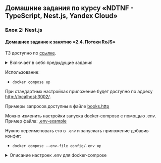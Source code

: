 ## Домашние задания по курсу «NDTNF - TypeScript, Nest.js, Yandex Cloud»

### Блок 2: Nest.js


#### Домашнее задание к занятию «2.4. Потоки RxJS»

ТЗ доступно по [ссылке](https://github.com/netology-code/ndtnf-homeworks/tree/master/009-rxjs).

<details>
<summary>Включает в себя предыдущие задания</summary>

<details>

<summary>Домашнее задание к занятию «2.2. Погружение в Nest.js»</summary>

ТЗ доступно по [ссылке](https://github.com/netology-code/ndtnf-homeworks/tree/master/006-nestjs-ext).
</details>

<details>

<summary>Домашнее задание к занятию «2.3. Подключение базы данных к Nest.js: модуль для MongoDB»</summary>

ТЗ доступно по [ссылке](https://github.com/netology-code/ndtnf-homeworks/tree/master/008-nestjs-db).
</details>

</details>

Использование:
* `docker compose up`

При стандартных настройках приложение будет доступно по адресу [http://localhost:3002/](http://localhost:3002/).

Примеры запросов доступны в файле [books.http](books-library/http/books.http)

Можно изменить настройки запуска docker-compose с помощью .env. Пример файла: [.env-example](config/.env.example)

Нужно переименовать его в `.env` и запускать приложение добавив конфиг:
* `docker compose --env-file config/.env up`

<details>
<summary>Описание настроек .env для docker-compose</summary>

* `DB_NAME` - название БД
* `DB_USERNAME` - имя пользователя
* `DB_PASSWORD` - имя пользователя

Важно! Вышеуказанные настройки корректно проинициализируются в MongoDB только при первом запуске.
Если в дальнейшем их изменить, то эффекта не будет. Для применения нужно будет очистить папку `db` и после этого запускать `docker-compose`

* `LIBRARY_SERVICE_PORT` - порт, по которому будет доступно приложение библиотека на локальном компьютере
* `MONGODB_PORT` - внешний порт для подключения к MongoDb
* `MONGO_EXPRESS_PORT` - внешний порт, по которому будет доступна админка MONGO EXPRESS
</details>


